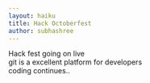 ```yaml
---
layout: haiku
title: Hack Octoberfest
author: subhashree
---
```



Hack fest going on live<br>
git is a excellent platform for developers<br>
coding continues..<br>